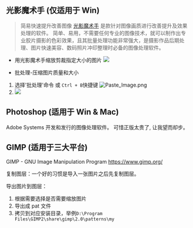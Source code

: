 ## 光影魔术手 (仅适用于 Win)

> 简易快速提升改善图像 [光影魔术手][1] 是款针对图像画质进行改善提升及效果处理的软件。
> 简单、易用，不需要任何专业的图像技术，就可以制作出专业胶片摄影的色彩效果，且其批量处理功能非常强大，是摄影作品后期处理、图片快速美容、数码照片冲印整理时必备的图像处理软件。

* 用光影魔术手缩放剪裁指定大小的图片
![](http://upload-images.jianshu.io/upload_images/1662509-18c183b9d9a27e1b.png?imageMogr2/auto-orient/strip%7CimageView2/2/w/1240)

* 批处理-压缩图片质量和大小
 1. 选择'批处理'命令 或 `Ctrl + B`快捷键 ![Paste_Image.png](http://upload-images.jianshu.io/upload_images/1662509-ec2ec3b95682b0cc.png?imageMogr2/auto-orient/strip%7CimageView2/2/w/1240)
 2.  ![](http://upload-images.jianshu.io/upload_images/1662509-cb7621bb14f86246.png?imageMogr2/auto-orient/strip%7CimageView2/2/w/1240)

## Photoshop (适用于 Win & Mac)

Adobe Systems 开发和发行的图像处理软件。 可惜正版太贵了, 让我望而却步。

## GIMP (适用于三大平台)

GIMP - GNU Image Manipulation Program
https://www.gimp.org/

复制图层：一个好的习惯是导入一张图片之后先复制图层。

导出图片到图层：

1. 根据需要选择是否需要缩放图片
2. 导出成 pat 文件
3. 拷贝到对应安装目录，举例`D:\Program Files\GIMP2\share\gimp\2.0\patterns\my`

[1]: http://www.neoimaging.cn/

